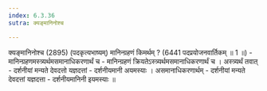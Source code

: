 ```yaml
---
index: 6.3.36
sutra: क्यङ्मानिनोश्च

---
```

क्यङ्मानिनोश्च (2895) (पदकृत्यभाष्यम्) मानिन्ग्रहणं किमर्थम् ? (6441 पदप्रयोजनवार्तिकम् ॥ 1 ॥) - मानिन्ग्रहणमस्त्र्यर्थमसमानाधिकरणार्थं च - मानिन्ग्रहणं क्रियतेऽस्त्र्यर्थमसमानाधिकरणार्थं च । अस्त्र्यर्थं तवात्  -  दर्शनीयां मन्यते देवदत्तो यज्ञदत्तां  -  दर्शनीयमानी अयमस्याः । असमानाधिकरणार्थम्  -  दर्शनीयां मन्यते देवदत्तां यज्ञदत्ता  -  दर्शनीयमानिनी इयमस्याः ॥